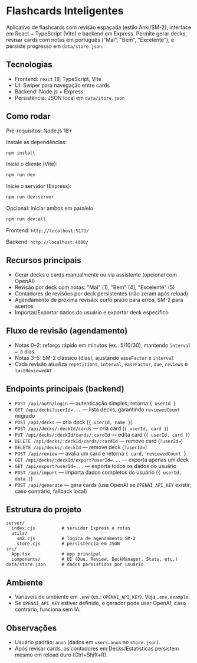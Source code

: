 # Flashcards Inteligentes

Aplicativo de flashcards com revisão espaçada (estilo Anki/SM-2), interface em React + TypeScript (Vite) e backend em Express. Permite gerar decks, revisar cards com notas em português ("Mal", "Bem", "Excelente"), e persiste progresso em `data/store.json`.

## Tecnologias
- Frontend: `react` 19, TypeScript, Vite
- UI: Swiper para navegação entre cards
- Backend: Node.js + Express
- Persistência: JSON local em `data/store.json`

## Como rodar
Pré-requisitos: Node.js 18+

Instale as dependências:

```bash
npm install
```

Inicie o cliente (Vite):

```bash
npm run dev
```

Inicie o servidor (Express):

```bash
npm run dev:server
```

Opcional: iniciar ambos em paralelo

```bash
npm run dev:all
```

Frontend: `http://localhost:5173/`

Backend: `http://localhost:4000/`

## Recursos principais
- Gerar decks e cards manualmente ou via assistente (opcional com OpenAI)
- Revisão por deck com notas: "Mal" (1), "Bem" (4), "Excelente" (5)
- Contadores de revisões por deck persistentes (não zeram após reload)
- Agendamento de próxima revisão: curto prazo para erros, SM-2 para acertos
- Importar/Exportar dados do usuário e exportar deck específico

## Fluxo de revisão (agendamento)
- Notas 0–2: reforço rápido em minutos (ex.: 5/10/30), mantendo `interval = 0` dias
- Notas 3–5: SM-2 clássico (dias), ajustando `easeFactor` e `interval`
- Cada revisão atualiza `repetitions`, `interval`, `easeFactor`, `due`, `reviews` e `lastReviewedAt`

## Endpoints principais (backend)
- `POST /api/auth/login` — autenticação simples; retorna `{ userId }`
- `GET /api/decks?userId=...` — lista decks, garantindo `reviewedCount` migrado
- `POST /api/decks` — cria deck (`{ userId, name }`)
- `POST /api/decks/:deckId/cards` — cria card (`{ userId, card }`)
- `PUT /api/decks/:deckId/cards/:cardId` — edita card (`{ userId, card }`)
- `DELETE /api/decks/:deckId/cards/:cardId` — remove card (`?userId=`)
- `DELETE /api/decks/:deckId` — remove deck (`?userId=`)
- `POST /api/review` — avalia um card e retorna `{ card, reviewedCount }`
- `GET /api/decks/:deckId/export?userId=...` — exporta apenas um deck
- `GET /api/export?userId=...` — exporta todos os dados do usuário
- `POST /api/import` — importa dados completos do usuário (`{ userId, data }`)
- `POST /api/generate` — gera cards (usa OpenAI se `OPENAI_API_KEY` existir; caso contrário, fallback local)

## Estrutura do projeto
```
server/
  index.cjs          # servidor Express e rotas
  utils/
    sm2.cjs          # lógica de agendamento SM-2
    store.cjs        # persistência em JSON
src/
  App.tsx            # app principal
  components/        # UI (Due, Review, DeckManager, Stats, etc.)
data/store.json      # dados persistidos por usuário
```

## Ambiente
- Variáveis de ambiente em `.env` (ex.: `OPENAI_API_KEY`). Veja `.env.example`.
- Se `OPENAI_API_KEY` estiver definido, o gerador pode usar OpenAI; caso contrário, funciona sem IA.

## Observações
- Usuário padrão: `anon` (dados em `users.anon` no `store.json`).
- Após revisar cards, os contadores em Decks/Estatísticas persistem mesmo em reload duro (Ctrl+Shift+R).